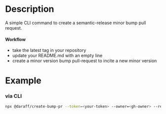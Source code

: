 # Description

A simple CLI command to create a semantic-release minor bump pull request.

#### Workflow
- take the latest tag in your repository
- update your README.md with an empty line
- create a minor version bump pull-request to incite a new minor version


# Example

### via CLI

```bash
npx @daraff/create-bump-pr --token=<your-token> --owner=<gh-owner> --repo=<gh-repo>
```
